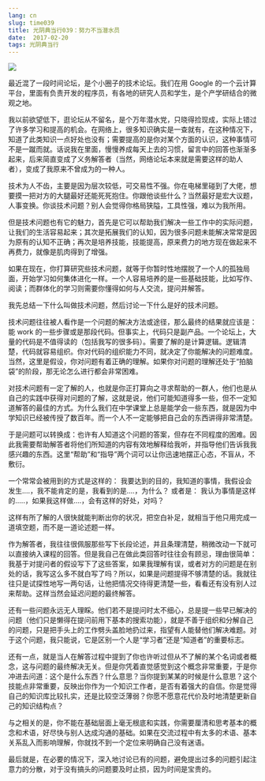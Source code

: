 ```yaml
---
lang: cn
slug: time039
title: 光阴典当行039：努力不当潜水员
date:  2017-02-20
tags: 光阴典当行
---
```

<!-- more -->
![](http://oouh9u8nz.bkt.gdipper.com//time039.jpg)

最近混了一段时间论坛，是个小圈子的技术论坛。我们在用 Google 的一个云计算平台，里面有负责开发的程序员，有各地的研究人员和学生，是个产学研结合的微观之地。

我以前欲望低下，逛论坛从不留名，是个万年潜水党，只晓得捡现成，实际上错过了许多学习和提高的机会。在网络上，很多知识确实是一查就有，在这种情况下，知道了此类知识一点好处也没有；需要提高的是你对某个方面的认识，这种事情可不是一蹴而就。话说我在里面，慢慢养成每天上去的习惯，留言中的回答也渐渐多起来，后来简直变成了义务解答者（当然，网络论坛本来就是需要这样的助人者），变成了我原来不曾成为的一种人。

技术为人不齿，主要是因为层次较低，可交易性不强。你在电梯里碰到了大佬，想要摸一把对方的大腿最好还能死死抱住。你跟他谈些什么？当然最好是宏大议题，人事变换。你谈技术问题？别人会觉得你格局狭隘，工具性强，难以为我所用。

但是技术问题也有它的魅力，首先是它可以帮助我们解决一些工作中的实际问题，让我们的生活容易起来；其次是拓展我们的认知，因为很多问题未能解决常常是因为原有的认知不正确；再次是培养技能，技能提高，原来费力的地方现在做起来不再费力，就像是肌肉得到了增强。

如果在现在，你打算研究些技术问题，就等于你暂时性地摆脱了一个人的孤独局面，开始学习如何集体进化一样。一个人容易培养的是一些基础技能，比如写作、阅读；而群体化的学习则需要你懂得如何与人交流，提问并解答。

我先总结一下什么叫做技术问题，然后讨论一下什么是好的技术问题。

技术问题往往被人看作是一个问题的解决方法或途径，那么最终的结果就应该是：能 work 的一些步骤或是那段代码。但事实上，代码只是副产品。一个论坛上，大量的代码是不值得读的（包括我写的很多码）。需要了解的是计算逻辑。逻辑清楚，代码就容易组织。你对代码的组织能力不同，就决定了你能解决的问题难度。当然，这里是假设，你对问题有着正确的理解。如果你对问题的理解还处于“拍脑袋”的阶段，那无论怎么进行都会非常困难。

对技术问题有一定了解的人，也就是你正打算向之寻求帮助的一群人，他们也是从自己的实践中获得对问题的了解，这就是说，他们可能知道得多一些，但不一定知道解答的最佳的方式。为什么我们在中学课堂上总是能学会一些东西，就是因为中学知识已经被传授了数百年。而一个人不一定能够把自己会的东西讲得非常清楚。

于是问题可以转换成：也许有人知道这个问题的答案，但存在不同程度的困难。因此我需要帮助解答者将他们所知道的内容有效地解释给我听，并指导他们告诉我我感兴趣的东西。这里“帮助”和“指导”两个词可以让你迅速地摆正心态，不盲从，不敷衍。

一个常常会被用到的方式是这样的：
我要达到的目的，我知道的事情，我假设会发生....，我不能肯定的是，我看到的是....，为什么？
或者是：
我认为事情是这样的.....，如果我这样做....，会有这样的好处，对吗？

这样有所了解的人很快就能判断出你的状况，把空白补足，就相当于他只用完成一道填空题，而不是一道论述题一样。

作为解答者，我往往很佩服那些写下长段论述，并且条理清楚，稍微改动一下就可以直接纳入课程的回答。但是我自己在做此类回答时往往会有顾忌，理由很简单：我基于对提问者的假设写下了这些答案，如果我理解有误，或者对方的问题是在别处的话，我写这么多不就白写了吗？所以，如果是问题提得不够清楚的话。我就往往只是试探性地写一两句话，让他把情况交待得更清楚一些，看看还有没有别人过来帮助。这样当然会延迟问题的最终解答。

还有一些问题永远无人理睬。他们若不是提问时太不细心，总是提一些早已解决的问题（他们只是懒得在提问前用下基本的搜索功能），就是不善于组织和分解自己的问题，只是把手头上的工作劈头盖脸地扔过来，指望有人能替他们解决难题。对于这个问题，我只能说，它是区别一个人是“学习者”还是“知道者”的重要标志。

还有一点，就是当人在解答过程中提到了你也许听过但从不了解的某个名词或者概念，这与问题的最终解决无关。但是你凭着直觉感觉到这个概念非常重要，于是你冲进去问道：这个是什么东西？什么意思？当你提到某某的时候是什么意思？这个技能点非常重要，反映出你作为一个知识工作者，是否有着强大的自信。你是觉得自己的知识库比较扎实，还是比较空泛薄弱？你愿不愿意花代价及时地清楚更新自己的知识结构点？

与之相关的是，你不能在基础层面上毫无根底和实践，你需要厘清和思考基本的概念和术语，好尽快与别人达成沟通的基础。如果在交流过程中有太多的术语、基本关系乱入而影响理解，你就找不到一个定位来明确自己没有迷语。

最后就是，在必要的情况下，深入地讨论已有的问题，避免提出过多的问题引起注意力的分散，对于没有搞头的问题要及时止损，因为时间是宝贵的。